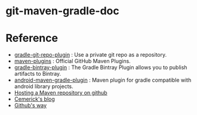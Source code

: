 # git-maven-gradle-doc

# Reference

* [gradle-git-repo-plugin](https://github.com/layerhq/gradle-git-repo-plugin) : Use a private git repo as a repository.
* [maven-plugins](https://github.com/github/maven-plugins) : Official GitHub Maven Plugins.
* [gradle-bintray-plugin](https://github.com/bintray/gradle-bintray-plugin) : The Gradle Bintray Plugin allows you to publish artifacts to Bintray.
* [android-maven-gradle-plugin](https://github.com/dcendents/android-maven-gradle-plugin) : Maven plugin for gradle compatible with android library projects.
* [Hosting a Maven repository on github](http://stackoverflow.com/questions/14013644/hosting-a-maven-repository-on-github)
* [Cemerick's blog](http://cemerick.com/2010/08/24/hosting-maven-repos-on-github/)
* [Github's way](http://downright-amazed.blogspot.tw/2011/09/hosting-maven-repository-on-github-for.html)
